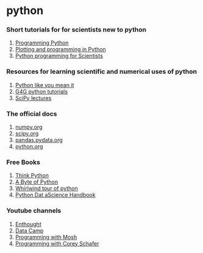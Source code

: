 python
=======================

### Short tutorials for for scientists new to python

   1. [Programming Python](http://swcarpentry.github.io/python-novice-inflammation/)
   2. [Plotting and programming in Python ](http://swcarpentry.github.io/python-novice-gapminder/)
   3. [Python programming for Scientists](http://wwwstaff.ari.uni-heidelberg.de/mitarbeiter/rschmidt/pycourse/index.html)
   
### Resources for learning scientific and numerical uses of python 

   1. [Python like you mean it](https://www.pythonlikeyoumeanit.com/)
   2. [G4G python tutorials](https://www.geeksforgeeks.org/python-programming-language/)
   3. [SciPy lectures](http://scipy-lectures.org/index.html)

### The official docs

   1. [numpy.org](https://numpy.org/learn/)
   2. [scipy.org](https://www.scipy.org/)
   3. [pandas.pydata.org](https://pandas.pydata.org/docs/getting_started/index.html)
   4. [python.org](https://docs.python.org/3/tutorial/)
   
### Free Books

   1. [Think Python](https://greenteapress.com/wp/think-python/)
   2. [A Byte of Python](https://python.swaroopch.com/)
   3. [Whirlwind tour of python](https://jakevdp.github.io/WhirlwindTourOfPython/)
   4. [Python Dat aScience Handbook](https://jakevdp.github.io/PythonDataScienceHandbook/)
   
### Youtube channels

  1. [Enthought](https://www.youtube.com/c/enthought/videos)
  2. [Data Camp](https://www.youtube.com/c/Datacamp/videos)
  3. [Programming with Mosh](https://www.youtube.com/c/programmingwithmosh/videos)
  4. [Programming with Corey Schafer](https://www.youtube.com/c/Coreyms/videos)

